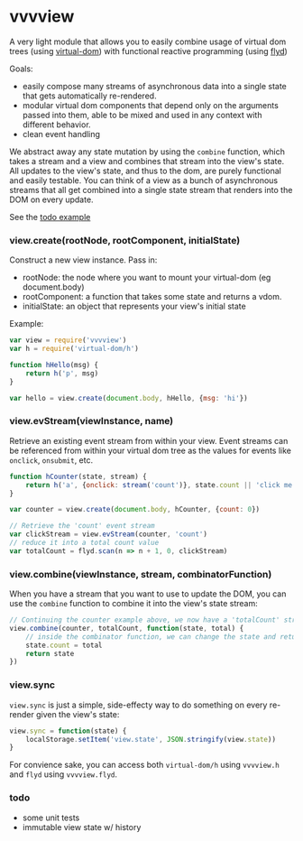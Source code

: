 # vvvview

A very light module that allows you to easily combine usage of virtual dom trees (using [virtual-dom](https://github.com/Matt-Esch/virtual-dom)) with functional reactive programming (using [flyd](https://github.com/paldepind/flyd))

Goals:
- easily compose many streams of asynchronous data into a single state that gets automatically re-rendered.
- modular virtual dom components that depend only on the arguments passed into them, able to be mixed and used in any context with different behavior.
- clean event handling

We abstract away any state mutation by using the `combine` function, which takes a stream and a view and combines that stream into the view's state. All updates to the view's state, and thus to the dom, are purely functional and easily testable. You can think of a view as a bunch of asynchronous streams that all get combined into a single state stream that renders into the DOM on every update.

See the [todo example](examples/todo/index.js)

### view.create(rootNode, rootComponent, initialState)

Construct a new view instance. Pass in:

* rootNode: the node where you want to mount your virtual-dom (eg document.body)
* rootComponent: a function that takes some state and returns a vdom.
* initialState: an object that represents your view's initial state

Example:

```js
var view = require('vvvview')
var h = require('virtual-dom/h')

function hHello(msg) {
	return h('p', msg)
}

var hello = view.create(document.body, hHello, {msg: 'hi'})
```

### view.evStream(viewInstance, name)

Retrieve an existing event stream from within your view. Event streams can be referenced from within your virtual dom tree as the values for events like `onclick`, `onsubmit`, etc.

```js
function hCounter(state, stream) {
	return h('a', {onclick: stream('count')}, state.count || 'click me!')
}

var counter = view.create(document.body, hCounter, {count: 0})

// Retrieve the 'count' event stream
var clickStream = view.evStream(counter, 'count')
// reduce it into a total count value
var totalCount = flyd.scan(n => n + 1, 0, clickStream)
```

### view.combine(viewInstance, stream, combinatorFunction)

When you have a stream that you want to use to update the DOM, you can use the `combine` function to combine it into the view's state stream:

```js
// Continuing the counter example above, we now have a 'totalCount' stream that sums your total clicks
view.combine(counter, totalCount, function(state, total) {
	// inside the combinator function, we can change the state and return the new state based on the count.
	state.count = total
	return state
})
```

### view.sync

`view.sync` is just a simple, side-effecty way to do something on every re-render given the view's state:

```js
view.sync = function(state) {
	localStorage.setItem('view.state', JSON.stringify(view.state))
}
```

For convience sake, you can access both `virtual-dom/h` using `vvvview.h` and `flyd` using `vvvview.flyd`.

### todo

* some unit tests 
* immutable view state w/ history


